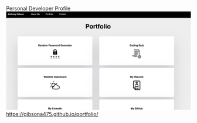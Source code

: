 Personal Developer Profile
![](assets/images/portfolio-image.png)
https://gibsona475.github.io/portfolio/

